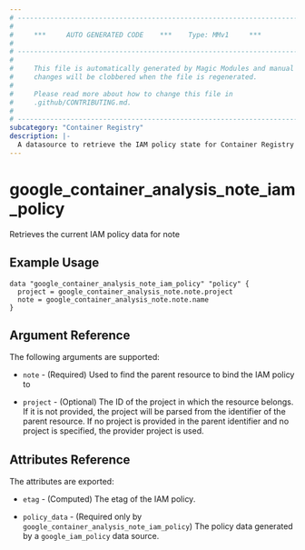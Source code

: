 ```yaml
---
# ----------------------------------------------------------------------------
#
#     ***     AUTO GENERATED CODE    ***    Type: MMv1     ***
#
# ----------------------------------------------------------------------------
#
#     This file is automatically generated by Magic Modules and manual
#     changes will be clobbered when the file is regenerated.
#
#     Please read more about how to change this file in
#     .github/CONTRIBUTING.md.
#
# ----------------------------------------------------------------------------
subcategory: "Container Registry"
description: |-
  A datasource to retrieve the IAM policy state for Container Registry Note
---
```



# google_container_analysis_note_iam_policy

Retrieves the current IAM policy data for note


## Example Usage


```hcl
data "google_container_analysis_note_iam_policy" "policy" {
  project = google_container_analysis_note.note.project
  note = google_container_analysis_note.note.name
}
```

## Argument Reference

The following arguments are supported:

* `note` - (Required) Used to find the parent resource to bind the IAM policy to

* `project` - (Optional) The ID of the project in which the resource belongs.
    If it is not provided, the project will be parsed from the identifier of the parent resource. If no project is provided in the parent identifier and no project is specified, the provider project is used.

## Attributes Reference

The attributes are exported:

* `etag` - (Computed) The etag of the IAM policy.

* `policy_data` - (Required only by `google_container_analysis_note_iam_policy`) The policy data generated by
  a `google_iam_policy` data source.
